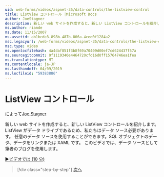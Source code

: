 ```yaml
---
uid: web-forms/videos/aspnet-35/data-controls/the-listview-control
title: ListView コントロール |Microsoft Docs
author: JoeStagner
description: 新しい web サイトを作成すると、新しい ListView コントロールを紹介します。 ListView がデータ ドライブであるため、私たちはデータ ソース必要があります。 すべてのデータを使用することができます.
ms.author: riande
ms.date: 11/15/2007
ms.assetid: ab1bcde8-898b-487b-806a-4ced0f1284a2
msc.legacyurl: /web-forms/videos/aspnet-35/data-controls/the-listview-control
msc.type: video
ms.openlocfilehash: 4a4daf851f3b8f69a70409d00ef7cd624437f57a
ms.sourcegitcommit: 0f1119340e4464720cfd16d0ff15764746ea1fea
ms.translationtype: MT
ms.contentlocale: ja-JP
ms.lasthandoff: 04/09/2019
ms.locfileid: "59383886"
---
```

# <a name="the-listview-control"></a>ListView コントロール

によって[Joe Stagner](https://github.com/JoeStagner)

新しい web サイトを作成すると、新しい ListView コントロールを紹介します。 ListView がデータ ドライブであるため、私たちはデータ ソース必要があります。 任意のデータ ソースを使用することができます。SQL オブジェクトのデータ、データをリンクまたは XAML です。 このビデオでは、データ ソースとして筆者のブログを使用します。

[&#9654;ビデオでは (10 分)](https://channel9.msdn.com/Blogs/ASP-NET-Site-Videos/the-listview-control)

> [!div class="step-by-step"]
> [次へ](the-datapager-control.md)
